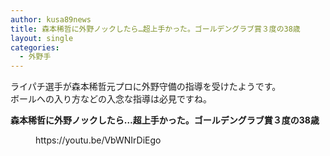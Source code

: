 ```yaml
---
author: kusa89news
title: 森本稀哲に外野ノックしたら…超上手かった。ゴールデングラブ賞３度の38歳
layout: single
categories:
  - 外野手
---
```


ライパチ選手が森本稀哲元プロに外野守備の指導を受けたようです。  
ボールへの入り方などの入念な指導は必見ですね。  

**森本稀哲に外野ノックしたら…超上手かった。ゴールデングラブ賞３度の38歳**

<figure class="wp-block-embed-youtube wp-block-embed is-type-video is-provider-youtube wp-embed-aspect-16-9 wp-has-aspect-ratio">

<div class="wp-block-embed__wrapper">https://youtu.be/VbWNIrDiEgo</div>

</figure>
